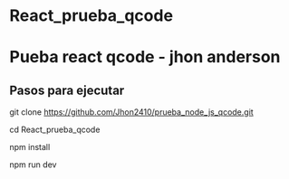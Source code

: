 # React_prueba_qcode


# Pueba react qcode - jhon anderson



## Pasos para ejecutar

git clone https://github.com/Jhon2410/prueba_node_js_qcode.git

cd React_prueba_qcode

npm install

npm run dev





